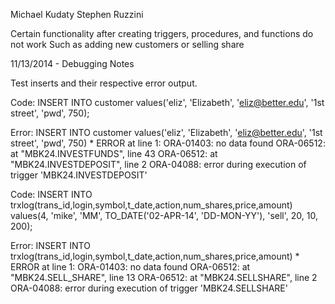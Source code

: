 Michael Kudaty
Stephen Ruzzini

Certain functionality after creating triggers, procedures, and functions do not work
Such as adding new customers or selling share

11/13/2014 - Debugging Notes

Test inserts and their respective error output.

Code:
INSERT INTO customer values('eliz', 'Elizabeth', 'eliz@better.edu', '1st street', 'pwd', 750);

Error:
INSERT INTO customer values('eliz', 'Elizabeth', 'eliz@better.edu', '1st street', 'pwd', 750)
*
ERROR at line 1:
ORA-01403: no data found
ORA-06512: at "MBK24.INVESTFUNDS", line 43
ORA-06512: at "MBK24.INVESTDEPOSIT", line 2
ORA-04088: error during execution of trigger 'MBK24.INVESTDEPOSIT'


Code:
INSERT INTO trxlog(trans_id,login,symbol,t_date,action,num_shares,price,amount)
			 values(4, 'mike', 'MM', TO_DATE('02-APR-14', 'DD-MON-YY'), 'sell', 20, 10, 200);

Error:
INSERT INTO trxlog(trans_id,login,symbol,t_date,action,num_shares,price,amount)
            *
ERROR at line 1:
ORA-01403: no data found
ORA-06512: at "MBK24.SELL_SHARE", line 13
ORA-06512: at "MBK24.SELLSHARE", line 2
ORA-04088: error during execution of trigger 'MBK24.SELLSHARE'


